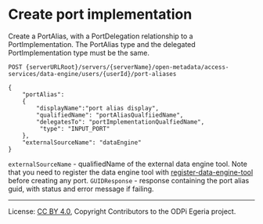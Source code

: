 <!-- SPDX-License-Identifier: CC-BY-4.0 -->
<!-- Copyright Contributors to the ODPi Egeria project. -->

# Create port implementation

Create a PortAlias, with a PortDelegation relationship to a PortImplementation.
The PortAlias type and the delegated PortImplementation type must be the same.

```
POST {serverURLRoot}/servers/{serverName}/open-metadata/access-services/data-engine/users/{userId}/port-aliases

{	
	"portAlias": 
	{
		"displayName":"port alias display",
		"qualifiedName": "portAliasQualfiiedName",
		"delegatesTo": "portImplementationQualfiedName",
         "type": "INPUT_PORT"
	},
	"externalSourceName": "dataEngine"
}
```

`externalSourceName` - qualifiedName of the external data engine tool.
 Note that you need to register the data engine tool with [register-data-engine-tool](register-data-engine-tool.md) 
 before creating any port.
`GUIDResponse` - response containing the port alias guid, with status and error message if failing.


----
License: [CC BY 4.0](https://creativecommons.org/licenses/by/4.0/),
Copyright Contributors to the ODPi Egeria project.







